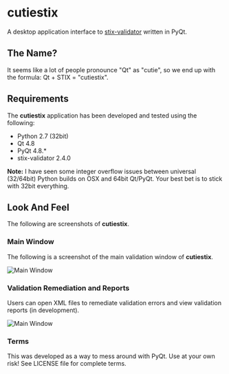 cutiestix
=========

A desktop application interface to [stix-validator](https://pypi.python.org/pypi/stix-validator) written in PyQt. 

## The Name?
It seems like a lot of people pronounce "Qt" as "cutie", so we end up with the formula: Qt + STIX = "cutiestix".

## Requirements
The **cutiestix** application has been developed and tested using the following:

* Python 2.7 (32bit)
* Qt 4.8
* PyQt 4.8.*
* stix-validator 2.4.0

**Note:** I have seen some integer overflow issues between universal (32/64bit) Python builds on OSX and 64bit Qt/PyQt. Your best bet is to stick with 32bit everything.

## Look And Feel
The following are screenshots of **cutiestix**.

### Main Window
The following is a screenshot of the main validation window of **cutiestix**.  

![Main Window](https://raw.githubusercontent.com/bworrell/cutiestix/develop/screenshots/mainwindow.png)

### Validation Remediation and Reports
Users can open XML files to remediate validation errors and view validation reports (in development).  

![Main Window](https://raw.githubusercontent.com/bworrell/cutiestix/develop/screenshots/menus.png)

### Terms
This was developed as a way to mess around with PyQt. Use at your own risk! See LICENSE file for complete terms.
